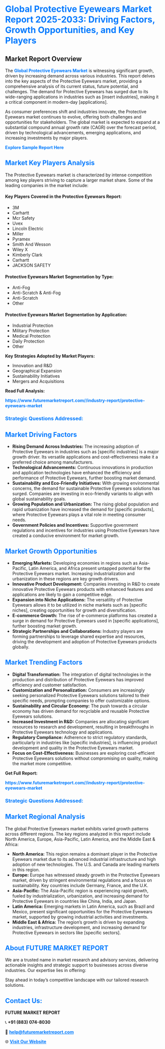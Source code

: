 <h1 style="color: #007BFF;">Global Protective Eyewears Market Report 2025-2033: Driving Factors, Growth Opportunities, and Key Players</h1>

<section id="overview">
<h2>Market Report Overview</h2>
<p>The <a href="https://www.futuremarketreport.com//industry-report/protective-eyewears-market" style="color: #007BFF; text-decoration: none;"><strong>Global Protective Eyewears Market</strong></a> is witnessing significant growth, driven by increasing demand across various industries. This report delves into the key aspects of the Protective Eyewears market, providing a comprehensive analysis of its current status, future potential, and challenges. The demand for Protective Eyewears has surged due to its wide-ranging applications in industries such as [insert industries], making it a critical component in modern-day [applications].</p>
<p>As consumer preferences shift and industries innovate, the Protective Eyewears market continues to evolve, offering both challenges and opportunities for stakeholders. The global market is expected to expand at a substantial compound annual growth rate (CAGR) over the forecast period, driven by technological advancements, emerging applications, and increasing investments by major players.</p>
</section>

<section id="overview">
<p><a href="https://www.futuremarketreport.com//request-sample/reportId=90634" style="color: #007BFF; text-decoration: none;"><strong>Explore Sample Report Here</strong></a></p>
</section>

<section id="key-players">
<h2 style="color: #007BFF;">Market Key Players Analysis</h2>
<p>The Protective Eyewears market is characterized by intense competition among key players striving to capture a larger market share. Some of the leading companies in the market include:</p>
<h4>Key Players Covered in the Protective Eyewears Report:</h4>
<ul><li>3M</li><li>Carhartt</li><li>Mcr Safety</li><li>Uvex</li><li>Lincoln Electric</li><li>Miller</li><li>Pyramex</li><li>Smith And Wesson</li><li>Wiley X</li><li>Kimberly Clark</li><li>Carhartt</li><li>JACKSON SAFETY</li></ul>
<h4>Protective Eyewears Market Segmentation by Type:</h4>
<ul><li>Anti-Fog</li><li>Anti-Scratch &amp; Anti-Fog</li><li>Anti-Scratch</li><li>Other</li></ul>

<h4>Protective Eyewears Market Segmentation by Application:</h4>
<ul><li>Industrial Protection</li><li>Military Protection</li><li>Medical Protection</li><li>Daily Protection</li><li>Other</li></ul>
<p><strong>Key Strategies Adopted by Market Players:</strong></p>
<ul>
<li>Innovation and R&D</li>
<li>Geographical Expansion</li>
<li>Sustainability Initiatives</li>
<li>Mergers and Acquisitions</li>
</ul>
</section>

<section>
<p><strong>Read Full Analysis: </strong></p><a href="https://www.futuremarketreport.com//industry-report/protective-eyewears-market" style="color: #007BFF; text-decoration: none;"><strong>https://www.futuremarketreport.com//industry-report/protective-eyewears-market</strong></a>
<h3 style="color: #007BFF;">Strategic Questions Addressed:</h3>
</section>

<section id="driving-factors">
<h2 style="color: #007BFF;">Market Driving Factors</h2>
<ul>
<li><strong>Rising Demand Across Industries:</strong> The increasing adoption of Protective Eyewears in industries such as [specific industries] is a major growth driver. Its versatile applications and cost-effectiveness make it a preferred choice among manufacturers.</li>
<li><strong>Technological Advancements:</strong> Continuous innovations in production and application technologies have enhanced the efficiency and performance of Protective Eyewears, further boosting market demand.</li>
<li><strong>Sustainability and Eco-Friendly Initiatives:</strong> With growing environmental concerns, the demand for sustainable Protective Eyewears solutions has surged. Companies are investing in eco-friendly variants to align with global sustainability goals.</li>
<li><strong>Growing Population and Urbanization:</strong> The rising global population and rapid urbanization have increased the demand for [specific products], where Protective Eyewears plays a vital role in meeting consumer needs.</li>
<li><strong>Government Policies and Incentives:</strong> Supportive government regulations and incentives for industries using Protective Eyewears have created a conducive environment for market growth.</li>
</ul>
</section>

<section id="growth-opportunities">
<h2 style="color: #007BFF;">Market Growth Opportunities</h2>
<ul>
<li><strong>Emerging Markets:</strong> Developing economies in regions such as Asia-Pacific, Latin America, and Africa present untapped potential for the Protective Eyewears market. Increasing industrialization and urbanization in these regions are key growth drivers.</li>
<li><strong>Innovative Product Development:</strong> Companies investing in R&D to create innovative Protective Eyewears products with enhanced features and applications are likely to gain a competitive edge.</li>
<li><strong>Expansion into Niche Applications:</strong> The versatility of Protective Eyewears allows it to be utilized in niche markets such as [specific niches], creating opportunities for growth and diversification.</li>
<li><strong>E-commerce Growth:</strong> The rise of e-commerce platforms has created a surge in demand for Protective Eyewears used in [specific applications], further boosting market growth.</li>
<li><strong>Strategic Partnerships and Collaborations:</strong> Industry players are forming partnerships to leverage shared expertise and resources, driving the development and adoption of Protective Eyewears products globally.</li>
</ul>
</section>

<section id="trending-factors">
<h2 style="color: #007BFF;">Market Trending Factors</h2>
<ul>
<li><strong>Digital Transformation:</strong> The integration of digital technologies in the production and distribution of Protective Eyewears has improved efficiency and customer satisfaction.</li>
<li><strong>Customization and Personalization:</strong> Consumers are increasingly seeking personalized Protective Eyewears solutions tailored to their specific needs, prompting companies to offer customizable options.</li>
<li><strong>Sustainability and Circular Economy:</strong> The push towards a circular economy has driven demand for recyclable and reusable Protective Eyewears solutions.</li>
<li><strong>Increased Investment in R&D:</strong> Companies are allocating significant resources to research and development, resulting in breakthroughs in Protective Eyewears technology and applications.</li>
<li><strong>Regulatory Compliance:</strong> Adherence to strict regulatory standards, particularly in industries like [specific industries], is influencing product development and quality in the Protective Eyewears market.</li>
<li><strong>Focus on Cost-Effectiveness:</strong> Businesses are exploring cost-efficient Protective Eyewears solutions without compromising on quality, making the market more competitive.</li>
</ul>
</section>

<section>
<p><strong>Get Full Report: </strong></p><a href="https://www.futuremarketreport.com//industry-report/protective-eyewears-market" style="color: #007BFF; text-decoration: none;"><strong>https://www.futuremarketreport.com//industry-report/protective-eyewears-market</strong></a>
<h3 style="color: #007BFF;">Strategic Questions Addressed:</h3>
</section>


<section id="regional-analysis">
<h2 style="color: #007BFF;">Market Regional Analysis</h2>
<p>The global Protective Eyewears market exhibits varied growth patterns across different regions. The key regions analyzed in this report include North America, Europe, Asia-Pacific, Latin America, and the Middle East & Africa:</p>
<ul>
<li><strong>North America:</strong> This region remains a dominant player in the Protective Eyewears market due to its advanced industrial infrastructure and high adoption of new technologies. The U.S. and Canada are leading markets in this region.</li>
<li><strong>Europe:</strong> Europe has witnessed steady growth in the Protective Eyewears market, driven by stringent environmental regulations and a focus on sustainability. Key countries include Germany, France, and the U.K.</li>
<li><strong>Asia-Pacific:</strong> The Asia-Pacific region is experiencing rapid growth, fueled by industrialization, urbanization, and increasing demand for Protective Eyewears in countries like China, India, and Japan.</li>
<li><strong>Latin America:</strong> Emerging markets in Latin America, such as Brazil and Mexico, present significant opportunities for the Protective Eyewears market, supported by growing industrial activities and investments.</li>
<li><strong>Middle East & Africa:</strong> The region’s growth is driven by expanding industries, infrastructure development, and increasing demand for Protective Eyewears in sectors like [specific sectors].</li>
</ul>
</section>

<footer>
<h2 style="color: #007BFF;">About FUTURE MARKET REPORT</h2>
<p>We are a trusted name in market research and advisory services, delivering actionable insights and strategic support to businesses across diverse industries. Our expertise lies in offering:</p>

<p>Stay ahead in today’s competitive landscape with our tailored research solutions.</p>

<h2 style="color: #007BFF;">Contact Us:</h2>
<p><strong>FUTURE MARKET REPORT</strong></p>
<p>📞 <strong>+91 (883) 074-8030</strong></p>
<p>📧 <strong><a href="mailto:help@futuremarketreport.com" style="color: #007BFF;">help@futuremarketreport.com</a></strong></p>
<p>🌐 <strong><a href="https://www.futuremarketreport.com/" style="color: #007BFF;">Visit Our Website</a></strong></p>
</footer>